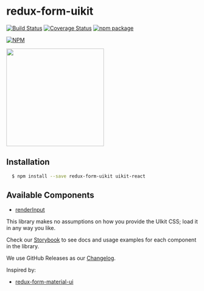 redux-form-uikit
===============

[![Build Status](https://travis-ci.org/stipsan/redux-form-uikit.svg)](https://travis-ci.org/stipsan/redux-form-uikit)
[![Coverage Status](https://coveralls.io/repos/github/stipsan/redux-form-uikit/badge.svg)](https://coveralls.io/github/stipsan/redux-form-uikit)
[![npm package](https://img.shields.io/npm/dm/redux-form-uikit.svg)](https://www.npmjs.com/package/redux-form-uikit)

[![NPM](https://nodei.co/npm/redux-form-uikit.png)](https://www.npmjs.com/package/redux-form-uikit)

<img src="https://uikit-react.io/logo.svg" width="256"/>

## Installation

```bash
  $ npm install --save redux-form-uikit uikit-react
```

## Available Components

* [renderInput](http://form.uikit-react.io/?selectedKind=renderInput&selectedStory=Basic%20Usage&full=0&down=1&left=1&panelRight=0)

This library makes no assumptions on how you provide the UIkit CSS; load it in any way you like.

Check our [Storybook](http://form.uikit-react.io) to see docs and usage examples for each component in the library.

We use GitHub Releases as our [Changelog](https://github.com/stipsan/redux-form-uikit/releases).

Inspired by:
* [redux-form-material-ui](https://github.com/erikras/redux-form-material-ui)
